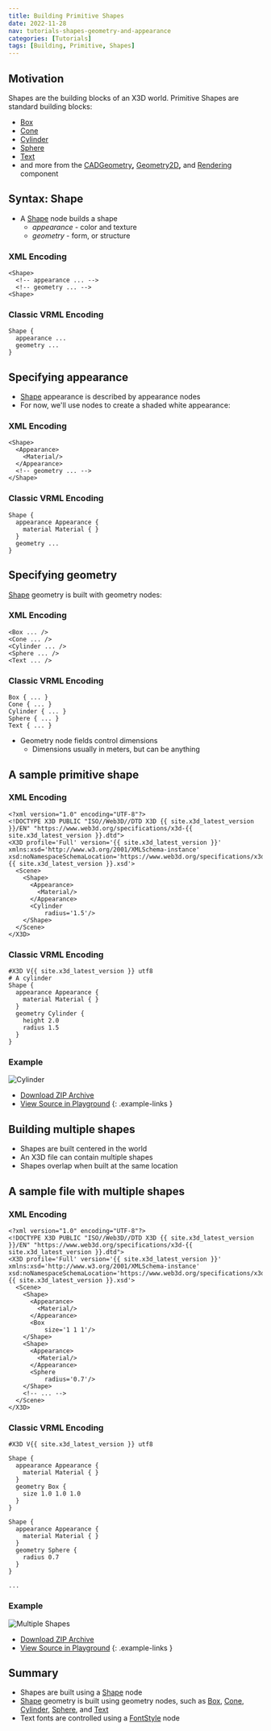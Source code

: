 ```yaml
---
title: Building Primitive Shapes
date: 2022-11-28
nav: tutorials-shapes-geometry-and-appearance
categories: [Tutorials]
tags: [Building, Primitive, Shapes]
---
```

## Motivation

Shapes are the building blocks of an X3D world. Primitive Shapes are standard building blocks:

- [Box](/x_ite/components/geometry3d/box/)
- [Cone](/x_ite/components/geometry3d/cone/)
- [Cylinder](/x_ite/components/geometry3d/cylinder/)
- [Sphere](/x_ite/components/geometry3d/sphere/)
- [Text](/x_ite/components/text/text/)
- and more from the [CADGeometry](/x_ite/components/overview/#cadgeometry)**,** [Geometry2D](/x_ite/components/overview/#geometry2d)**,** and [Rendering](/x_ite/components/overview/#rendering) component

## Syntax: Shape

- A [Shape](/x_ite/components/shape/shape/) node builds a shape
  - *appearance* - color and texture
  - *geometry* - form, or structure

### XML Encoding

```x3d
<Shape>
  <!-- appearance ... -->
  <!-- geometry ... -->
<Shape>
```

### Classic VRML Encoding

```vrml
Shape {
  appearance ...
  geometry ...
}
```

## Specifying appearance

- [Shape](/x_ite/components/shape/shape/) appearance is described by appearance nodes
- For now, we'll use nodes to create a shaded white appearance:

### XML Encoding

```x3d
<Shape>
  <Appearance>
    <Material/>
  </Appearance>
  <!-- geometry ... -->
</Shape>
```

### Classic VRML Encoding

```vrml
Shape {
  appearance Appearance {
    material Material { }
  }
  geometry ...
}
```

## Specifying geometry

[Shape](/x_ite/components/shape/shape/) geometry is built with geometry nodes:

### XML Encoding

```x3d
<Box ... />
<Cone ... />
<Cylinder ... />
<Sphere ... />
<Text ... />
```

### Classic VRML Encoding

```vrml
Box { ... }
Cone { ... }
Cylinder { ... }
Sphere { ... }
Text { ... }
```

- Geometry node fields control dimensions
  - Dimensions usually in meters, but can be anything

## A sample primitive shape

### XML Encoding

```x3d
<?xml version="1.0" encoding="UTF-8"?>
<!DOCTYPE X3D PUBLIC "ISO//Web3D//DTD X3D {{ site.x3d_latest_version }}/EN" "https://www.web3d.org/specifications/x3d-{{ site.x3d_latest_version }}.dtd">
<X3D profile='Full' version='{{ site.x3d_latest_version }}' xmlns:xsd='http://www.w3.org/2001/XMLSchema-instance' xsd:noNamespaceSchemaLocation='https://www.web3d.org/specifications/x3d-{{ site.x3d_latest_version }}.xsd'>
  <Scene>
    <Shape>
      <Appearance>
        <Material/>
      </Appearance>
      <Cylinder
          radius='1.5'/>
    </Shape>
  </Scene>
</X3D>
```

### Classic VRML Encoding

```vrml
#X3D V{{ site.x3d_latest_version }} utf8
# A cylinder
Shape {
  appearance Appearance {
    material Material { }
  }
  geometry Cylinder {
    height 2.0
    radius 1.5
  }
}
```

### Example

<x3d-canvas src="https://create3000.github.io/media/tutorials/scenes/cylinder1/cylinder1.x3dv" update="auto">
  <img src="https://create3000.github.io/media/tutorials/scenes/cylinder1/screenshot.avif" alt="Cylinder"/>
</x3d-canvas>

- [Download ZIP Archive](https://create3000.github.io/media/tutorials/scenes/cylinder1/cylinder1.zip)
- [View Source in Playground](/x_ite/playground/?url=https://create3000.github.io/media/tutorials/scenes/cylinder1/cylinder1.x3dv)
{: .example-links }

## Building multiple shapes

- Shapes are built centered in the world
- An X3D file can contain multiple shapes
- Shapes overlap when built at the same location

## A sample file with multiple shapes

### XML Encoding

```x3d
<?xml version="1.0" encoding="UTF-8"?>
<!DOCTYPE X3D PUBLIC "ISO//Web3D//DTD X3D {{ site.x3d_latest_version }}/EN" "https://www.web3d.org/specifications/x3d-{{ site.x3d_latest_version }}.dtd">
<X3D profile='Full' version='{{ site.x3d_latest_version }}' xmlns:xsd='http://www.w3.org/2001/XMLSchema-instance' xsd:noNamespaceSchemaLocation='https://www.web3d.org/specifications/x3d-{{ site.x3d_latest_version }}.xsd'>
  <Scene>
    <Shape>
      <Appearance>
        <Material/>
      </Appearance>
      <Box
          size='1 1 1'/>
    </Shape>
    <Shape>
      <Appearance>
        <Material/>
      </Appearance>
      <Sphere
          radius='0.7'/>
    </Shape>
    <!-- ... -->
  </Scene>
</X3D>
```

### Classic VRML Encoding

```vrml
#X3D V{{ site.x3d_latest_version }} utf8

Shape {
  appearance Appearance {
    material Material { }
  }
  geometry Box {
    size 1.0 1.0 1.0
  }
}

Shape {
  appearance Appearance {
    material Material { }
  }
  geometry Sphere {
    radius 0.7
  }
}

...
```

### Example

<x3d-canvas src="https://create3000.github.io/media/tutorials/scenes/multiple-shapes/multiple-shapes.x3dv" update="auto">
  <img src="https://create3000.github.io/media/tutorials/scenes/multiple-shapes/screenshot.avif" alt="Multiple Shapes"/>
</x3d-canvas>

- [Download ZIP Archive](https://create3000.github.io/media/tutorials/scenes/multiple-shapes/multiple-shapes.zip)
- [View Source in Playground](/x_ite/playground/?url=https://create3000.github.io/media/tutorials/scenes/multiple-shapes/multiple-shapes.x3dv)
{: .example-links }

## Summary

- Shapes are built using a [Shape](/x_ite/components/shape/shape/) node
- [Shape](/x_ite/components/shape/shape/) geometry is built using geometry nodes, such as [Box](/x_ite/components/geometry3d/box/), [Cone](/x_ite/components/geometry3d/cone/), [Cylinder](/x_ite/components/geometry3d/cylinder/), [Sphere](/x_ite/components/geometry3d/sphere/), and [Text](/x_ite/components/text/text/)
- Text fonts are controlled using a [FontStyle](/x_ite/components/text/fontstyle/) node
